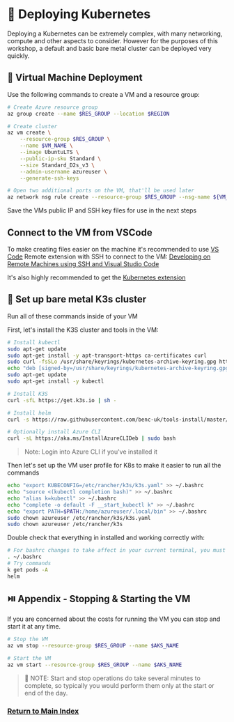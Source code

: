 # 🚦 Deploying Kubernetes

Deploying a Kubernetes can be extremely complex, with many networking, compute and other aspects to consider. However for the purposes of this workshop, a default and basic bare metal cluster can be deployed very quickly.

## 🚀 Virtual Machine Deployment

Use the following commands to create a VM and a resource group:

```bash
# Create Azure resource group
az group create --name $RES_GROUP --location $REGION

# Create cluster
az vm create \
    --resource-group $RES_GROUP \
    --name $VM_NAME \
    --image UbuntuLTS \
    --public-ip-sku Standard \
    --size Standard_D2s_v3 \
    --admin-username azureuser \
    --generate-ssh-keys

# Open two additional ports on the VM, that'll be used later
az network nsg rule create --resource-group $RES_GROUP --nsg-name ${VM_NAME}NSG  --name AllowNodePorts --protocol tcp --priority 1001 --destination-port-ranges 30036 30037  

```

Save the VMs public IP and SSH key files for use in the next steps

## Connect to the VM from VSCode

To make creating files easier on the machine it's recommended to use [VS Code](https://code.visualstudio.com/) Remote extension with SSH to connect to the VM: [Developing on Remote Machines using SSH and Visual Studio Code](https://code.visualstudio.com/docs/remote/ssh)

It's also highly recommended to get the [Kubernetes extension](https://marketplace.visualstudio.com/items?itemName=ms-kubernetes-tools.vscode-kubernetes-tools)

## 🤘 Set up bare metal K3s cluster

Run all of these commands inside of your VM

First, let's install the K3S cluster and tools in the VM:

```sh
# Install kubectl
sudo apt-get update
sudo apt-get install -y apt-transport-https ca-certificates curl
sudo curl -fsSLo /usr/share/keyrings/kubernetes-archive-keyring.gpg https://packages.cloud.google.com/apt/doc/apt-key.gpg
echo "deb [signed-by=/usr/share/keyrings/kubernetes-archive-keyring.gpg] https://apt.kubernetes.io/ kubernetes-xenial main" | sudo tee /etc/apt/sources.list.d/kubernetes.list
sudo apt-get update
sudo apt-get install -y kubectl

# Install K3S
curl -sfL https://get.k3s.io | sh -

# Install helm
curl -s https://raw.githubusercontent.com/benc-uk/tools-install/master/helm.sh | bash

# Optionally install Azure CLI
curl -sL https://aka.ms/InstallAzureCLIDeb | sudo bash

```

> Note: Login into Azure CLI if you've installed it

Then let's set up the VM user profile for K8s to make it easier to run all the commands

```sh
echo "export KUBECONFIG=/etc/rancher/k3s/k3s.yaml" >> ~/.bashrc 
echo "source <(kubectl completion bash)" >> ~/.bashrc 
echo "alias k=kubectl" >> ~/.bashrc 
echo "complete -o default -F __start_kubectl k" >> ~/.bashrc 
echo "export PATH=$PATH:/home/azureuser/.local/bin" >> ~/.bashrc 
sudo chown azureuser /etc/rancher/k3s/k3s.yaml
sudo chown azureuser /etc/rancher/k3s
```

Double check that everything in installed and working correctly with:

```sh
# For bashrc changes to take affect in your current terminal, you must reload bashrc with:
. ~/.bashrc
# Try commands
k get pods -A
helm
```

## ⏯️ Appendix - Stopping & Starting the VM

If you are concerned about the costs for running the VM you can stop and start it at any time.

```bash
# Stop the VM
az vm stop --resource-group $RES_GROUP --name $AKS_NAME

# Start the VM
az vm start --resource-group $RES_GROUP --name $AKS_NAME
```

> 📝 NOTE: Start and stop operations do take several minutes to complete, so typically you would perform them only at the start or end of the day.

### [Return to Main Index](../../readme.md)
